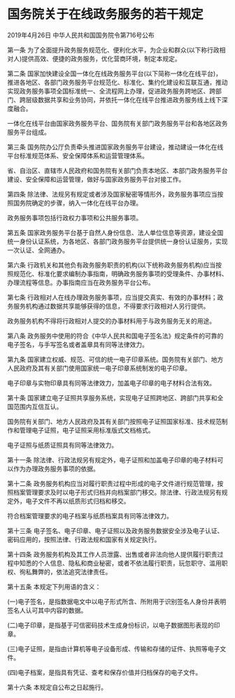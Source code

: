 # 国务院关于在线政务服务的若干规定

2019年4月26日 中华人民共和国国务院令第716号公布



第一条 为了全面提升政务服务规范化、便利化水平，为企业和群众(以下称行政相对人)提供高效、便捷的政务服务，优化营商环境，制定本规定。

第二条 国家加快建设全国一体化在线政务服务平台(以下简称一体化在线平台)，推进各地区、各部门政务服务平台规范化、标准化、集约化建设和互联互通，推动实现政务服务事项全国标准统一、全流程网上办理，促进政务服务跨地区、跨部门、跨层级数据共享和业务协同，并依托一体化在线平台推进政务服务线上线下深度融合。

一体化在线平台由国家政务服务平台、国务院有关部门政务服务平台和各地区政务服务平台组成。

第三条 国务院办公厅负责牵头推进国家政务服务平台建设，推动建设一体化在线平台标准规范体系、安全保障体系和运营管理体系。

省、自治区、直辖市人民政府和国务院有关部门负责本地区、本部门政务服务平台建设、安全保障和运营管理，做好与国家政务服务平台对接工作。

第四条 除法律、法规另有规定或者涉及国家秘密等情形外，政务服务事项应当按照国务院确定的步骤，纳入一体化在线平台办理。

政务服务事项包括行政权力事项和公共服务事项。

第五条 国家政务服务平台基于自然人身份信息、法人单位信息等资源，建设全国统一身份认证系统，为各地区、各部门政务服务平台提供统一身份认证服务，实现一次认证、全网通办。

第六条 行政机关和其他负有政务服务职责的机构(以下统称政务服务机构)应当按照规范化、标准化要求编制办事指南，明确政务服务事项的受理条件、办事材料、办理流程等信息。办事指南应当在政务服务平台公布。

第七条 行政相对人在线办理政务服务事项，应当提交真实、有效的办事材料；政务服务机构通过数据共享能够获得的信息，不得要求行政相对人另行提供。

政务服务机构不得将行政相对人提交的办事材料用于与政务服务无关的用途。

第八条 政务服务中使用的符合《中华人民共和国电子签名法》规定条件的可靠的电子签名，与手写签名或者盖章具有同等法律效力。

第九条 国家建立权威、规范、可信的统一电子印章系统。国务院有关部门、地方人民政府及其有关部门使用国家统一电子印章系统制发的电子印章。

电子印章与实物印章具有同等法律效力，加盖电子印章的电子材料合法有效。

第十条 国家建立电子证照共享服务系统，实现电子证照跨地区、跨部门共享和全国范围内互信互认。

国务院有关部门、地方人民政府及其有关部门按照电子证照国家标准、技术规范制作和管理电子证照，电子证照采用标准版式文档格式。

电子证照与纸质证照具有同等法律效力。

第十一条 除法律、行政法规另有规定外，电子证照和加盖电子印章的电子材料可以作为办理政务服务事项的依据。

第十二条 政务服务机构应当对履行职责过程中形成的电子文件进行规范管理，按照档案管理要求及时以电子形式归档并向档案部门移交。除法律、行政法规另有规定外，电子文件不再以纸质形式归档和移交。

符合档案管理要求的电子档案与纸质档案具有同等法律效力。

第十三条 电子签名、电子印章、电子证照以及政务服务数据安全涉及电子认证、密码应用的，按照法律、行政法规和国家有关规定执行。

第十四条 政务服务机构及其工作人员泄露、出售或者非法向他人提供履行职责过程中知悉的个人信息、隐私和商业秘密，或者不依法履行职责，玩忽职守、滥用职权、徇私舞弊的，依法追究法律责任。

第十五条 本规定下列用语的含义：

(一)电子签名，是指数据电文中以电子形式所含、所附用于识别签名人身份并表明签名人认可其中内容的数据。

(二)电子印章，是指基于可信密码技术生成身份标识，以电子数据图形表现的印章。

(三)电子证照，是指由计算机等电子设备形成、传输和存储的证件、执照等电子文件。

(四)电子档案，是指具有凭证、查考和保存价值并归档保存的电子文件。

第十六条 本规定自公布之日起施行。